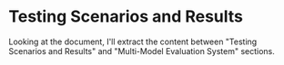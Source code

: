 # Testing Scenarios and Results

Looking at the document, I'll extract the content between "Testing Scenarios and Results" and "Multi-Model Evaluation System" sections.